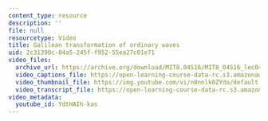 ```yaml
---
content_type: resource
description: ''
file: null
resourcetype: Video
title: Galilean transformation of ordinary waves
uid: 2c31390c-84a5-245f-f952-55ea27c01e71
video_files:
  archive_url: https://archive.org/download/MIT8.04S16/MIT8_04S16_lec04_s2_300k.mp4
  video_captions_file: https://open-learning-course-data-rc.s3.amazonaws.com/8-04-quantum-physics-i-spring-2016/f55bbb325b6e5cf3b177f0481599e86e_YdtHAIh-kas.vtt
  video_thumbnail_file: https://img.youtube.com/vi/n0nnlk0ZYdo/default.jpg
  video_transcript_file: https://open-learning-course-data-rc.s3.amazonaws.com/8-04-quantum-physics-i-spring-2016/e5776f2555caeb00cd8c1c8699f3b8b8_YdtHAIh-kas.pdf
video_metadata:
  youtube_id: YdtHAIh-kas
---
```

